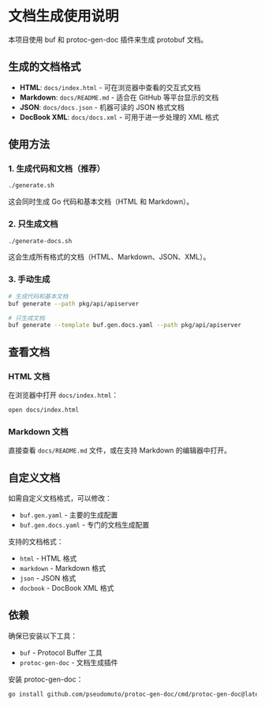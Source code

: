 # 文档生成使用说明

本项目使用 buf 和 protoc-gen-doc 插件来生成 protobuf 文档。

## 生成的文档格式

- **HTML**: `docs/index.html` - 可在浏览器中查看的交互式文档
- **Markdown**: `docs/README.md` - 适合在 GitHub 等平台显示的文档
- **JSON**: `docs/docs.json` - 机器可读的 JSON 格式文档
- **DocBook XML**: `docs/docs.xml` - 可用于进一步处理的 XML 格式

## 使用方法

### 1. 生成代码和文档（推荐）
```bash
./generate.sh
```
这会同时生成 Go 代码和基本文档（HTML 和 Markdown）。

### 2. 只生成文档
```bash
./generate-docs.sh
```
这会生成所有格式的文档（HTML、Markdown、JSON、XML）。

### 3. 手动生成
```bash
# 生成代码和基本文档
buf generate --path pkg/api/apiserver

# 只生成文档
buf generate --template buf.gen.docs.yaml --path pkg/api/apiserver
```

## 查看文档

### HTML 文档
在浏览器中打开 `docs/index.html`：
```bash
open docs/index.html
```

### Markdown 文档
直接查看 `docs/README.md` 文件，或在支持 Markdown 的编辑器中打开。

## 自定义文档

如需自定义文档格式，可以修改：
- `buf.gen.yaml` - 主要的生成配置
- `buf.gen.docs.yaml` - 专门的文档生成配置

支持的文档格式：
- `html` - HTML 格式
- `markdown` - Markdown 格式
- `json` - JSON 格式
- `docbook` - DocBook XML 格式

## 依赖

确保已安装以下工具：
- `buf` - Protocol Buffer 工具
- `protoc-gen-doc` - 文档生成插件

安装 protoc-gen-doc：
```bash
go install github.com/pseudomuto/protoc-gen-doc/cmd/protoc-gen-doc@latest
```